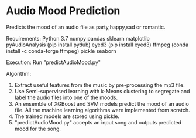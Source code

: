 # Audio Mood Prediction
Predicts the mood of an audio file as party,happy,sad or romantic.

Requirements:
Python 3.7
numpy
pandas
sklearn
matplotlib
pyAudioAnalysis (pip install pydub)
eyed3 (pip install eyed3)
ffmpeg (conda install -c conda-forge ffmpeg)
pickle
seaborn

Execution:
Run "predictAudioMood.py"

Algorithm:
1.	Extract useful features from the music by pre-processing the mp3 file.
2.	Use Semi-supervised learning with k-Means clustering to segregate and label the audio files into one of the moods. 
3.  An ensemble of XGBoost and SVM models predict the mood of an audio file. All the machine learning algorithms were implemented from scratch.
4.  The trained models are stored using pickle.
5.	"predictAudioMood.py" accepts an input song and outputs predicted mood for the song.
